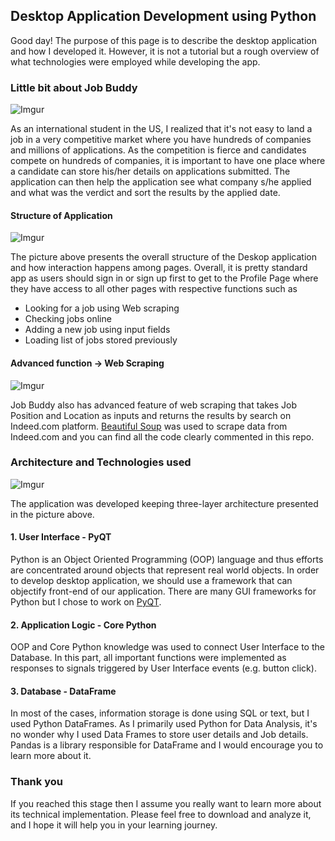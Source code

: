 ## Desktop Application Development using Python

Good day! The purpose of this page is to describe the desktop application and how I developed it. However, it is not a tutorial but a rough overview of what technologies were employed while developing the app.

### Little bit about Job Buddy
![Imgur](https://i.imgur.com/cJa7Wab.png)

As an international student in the US, I realized that it's not easy to land a job in a very competitive market where you have hundreds of companies and millions of applications. As the competition is fierce and candidates compete on hundreds of companies, it is important to have one place where a candidate can store his/her details on applications submitted. The application can then help the application see what company s/he applied and what was the verdict and sort the results by the applied date. 

#### Structure of Application
![Imgur](https://i.imgur.com/1qw9WVO.png)

The picture above presents the overall structure of the Deskop application and how interaction happens among pages. Overall, it is pretty standard app as users should sign in or sign up first to get to the Profile Page where they have access to all other pages with respective functions such as
* Looking for a job using Web scraping 
* Checking jobs online
* Adding a new job using input fields
* Loading list of jobs stored previously 

#### Advanced function -> Web Scraping
![Imgur](https://i.imgur.com/LOXDOVx.png)

Job Buddy also has advanced feature of web scraping that takes Job Position and Location as inputs and returns the results by search on Indeed.com platform. [Beautiful Soup](https://www.crummy.com/software/BeautifulSoup/bs4/doc/) was used to scrape data from Indeed.com and you can find all the code clearly commented in this repo. 

### Architecture and Technologies used
![Imgur](https://i.imgur.com/lRvy2II.png)

The application was developed keeping three-layer architecture presented in the picture above. 

#### 1. User Interface - PyQT

Python is an Object Oriented Programming (OOP) language and thus efforts are concentrated around objects that represent real world objects. In order to develop desktop application, we should use a framework that can objectify front-end of our application. There are many GUI frameworks for Python but I chose to work on [PyQT](https://riverbankcomputing.com/software/pyqt/intro). 

#### 2. Application Logic - Core Python

OOP and Core Python knowledge was used to connect User Interface to the Database. In this part, all important functions were implemented as responses to signals triggered by User Interface events (e.g. button click). 

#### 3. Database - DataFrame

In most of the cases, information storage is done using SQL or text, but I used Python DataFrames. As I primarily used Python for Data Analysis, it's no wonder why I used Data Frames to store user details and Job details. Pandas is a library responsible for DataFrame and I would encourage you to learn more about it. 

### Thank you

If you reached this stage then I assume you really want to learn more about its technical implementation. Please feel free to download and analyze it, and I hope it will help you in your learning journey. 

